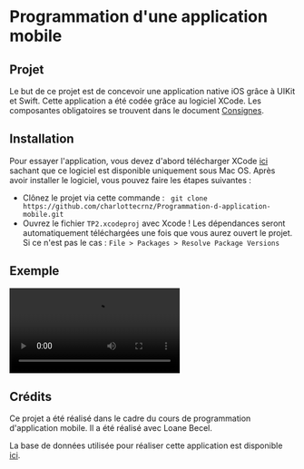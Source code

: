 # Programmation d'une application mobile
## Projet
Le but de ce projet est de concevoir une application native iOS grâce à UIKit et Swift. Cette application a été codée grâce au logiciel XCode.
Les composantes obligatoires se trouvent dans le document [Consignes][consigne].


## Installation
Pour essayer l'application, vous devez d'abord télécharger XCode [ici][version] sachant que ce logiciel est disponible uniquement sous Mac OS.
Après avoir installer le logiciel, vous pouvez faire les étapes suivantes :
- Clônez le projet via cette commande : ``
git clone https://github.com/charlottecrnz/Programmation-d-application-mobile.git``
- Ouvrez le fichier ``TP2.xcodeproj`` avec Xcode ! Les dépendances seront automatiquement téléchargées une fois que vous aurez ouvert le projet. Si ce n'est pas le cas : ``File > Packages > Resolve Package Versions``

## Exemple
![application](./Vidéos/app.mov)

## Crédits

Ce projet a été réalisé dans le cadre du cours de programmation d'application mobile.
Il a été réalisé avec Loane Becel.

La base de données utilisée pour réaliser cette application est disponible [ici][base]. 



[version]: https://developer.apple.com/xcode/resources/
[base]: https://gadhagod.github.io/Hyrule-Compendium-API/#/
[consigne]: ./consignes.pdf
